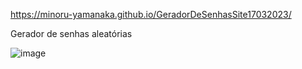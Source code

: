 https://minoru-yamanaka.github.io/GeradorDeSenhasSite17032023/

Gerador de senhas aleatórias

![image](https://github.com/minoru-yamanaka/GeradorDeSenhasSite17032023/assets/106222007/8e6012e3-4302-43b2-a307-cc3b82bd76b3)
